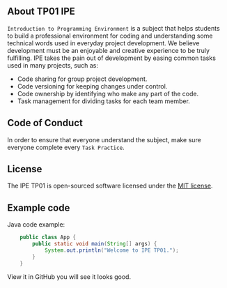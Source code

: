 ## About TP01 IPE 
`Introduction to Programming Environment` is a subject that helps students to 
build a professional environment for coding and understanding some technical 
words used in everyday project development. We believe development must be an 
enjoyable and creative experience to be truly fulfilling. IPE takes the pain out 
of development by easing common tasks used in many projects, such as: 
- Code sharing for group project development.
- Code versioning for keeping changes under control.
- Code ownership by identifying who make any part of the code.
- Task management for dividing tasks for each team member. 
 
## Code of Conduct 
 
In order to ensure that everyone understand the subject, make sure everyone 
complete every `Task Practice`. 
 
## License 
 
The IPE TP01 is open-sourced software licensed under the [MIT 
license](https://opensource.org/licenses/MIT). 
 
## Example code 
Java code example: 
```Java 
    public class App { 
        public static void main(String[] args) { 
            System.out.println("Welcome to IPE TP01."); 
        } 
    } 
``` 
View it in GitHub you will see it looks good.
